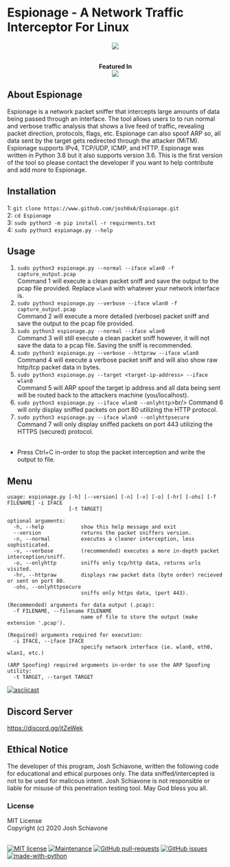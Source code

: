 # Espionage - A Network Traffic Interceptor For Linux
<p align="center">
  <img src="https://github.com/josh0xA/Espionage/blob/master/imgs/espionage_logo.png?raw=true">
</p>

<p align="center">
  <br>
  <b>Featured In</b>
  <br>
  <a href="https://blackarch.org/sniffer.html"><img src="https://i.imgur.com/IPiAUZi.png"></a>
</p>

## About Espionage
Espionage is a network packet sniffer that intercepts large amounts of data being passed through an interface. The tool allows users to to run normal and verbose traffic analysis that shows a live feed of traffic, revealing packet direction, protocols, flags, etc. Espionage can also spoof ARP so, all data sent by the target gets redirected through the attacker (MiTM). Espionage supports IPv4, TCP/UDP, ICMP, and HTTP. Espionage was written in Python 3.8 but it also supports version 3.6. This is the first version of the tool so please contact the developer if you want to help contribute and add more to Espionage.

## Installation
1: ```git clone https://www.github.com/josh0xA/Espionage.git```<br/>
2: ```cd Espionage```<br/>
3: ```sudo python3 -m pip install -r requirments.txt```<br/>
4: ```sudo python3 espionage.py --help```<br/>

## Usage
1. ```sudo python3 espionage.py --normal --iface wlan0 -f capture_output.pcap```<br/>
Command 1 will execute a clean packet sniff and save the output to the pcap file provided. Replace ``wlan0`` with whatever your network interface is.<br/>
2. ```sudo python3 espionage.py --verbose --iface wlan0 -f capture_output.pcap```<br/>
Command 2 will execute a more detailed (verbose) packet sniff and save the output to the pcap file provided.<br/>
3. ```sudo python3 espionage.py --normal --iface wlan0```<br/>
Command 3 will still execute a clean packet sniff however, it will not save the data to a pcap file. Saving the sniff is recommended. <br/>
4. ```sudo python3 espionage.py --verbose --httpraw --iface wlan0```<br/>
Command 4 will execute a verbose packet sniff and will also show raw http/tcp packet data in bytes. <br/>
5. ```sudo python3 espionage.py --target <target-ip-address> --iface wlan0```<br/>
Command 5 will ARP spoof the target ip address and all data being sent will be routed back to the attackers machine (you/localhost). <br/>
6. ```sudo python3 espionage.py --iface wlan0 --onlyhttp```>br/>
Command 6 will only display sniffed packets on port 80 utilizing the HTTP protocol.<br/>
7. ```sudo python3 espionage.py --iface wlan0 --onlyhttpsecure```<br/>
Command 7 will only display sniffed packets on port 443 utilizing the HTTPS (secured) protocol.<br/><br/>
* Press Ctrl+C in-order to stop the packet interception and write the output to file. <br/>

## Menu
```
usage: espionage.py [-h] [--version] [-n] [-v] [-o] [-hr] [-ohs] [-f FILENAME] -i IFACE
                    [-t TARGET]

optional arguments:
  -h, --help            show this help message and exit
  --version             returns the packet sniffers version.
  -n, --normal          executes a cleaner interception, less sophisticated.
  -v, --verbose         (recommended) executes a more in-depth packet interception/sniff.
  -o, --onlyhttp        sniffs only tcp/http data, returns urls visited.
  -hr, --httpraw        displays raw packet data (byte order) recieved or sent on port 80.
  -ohs, --onlyhttpsecure
                        sniffs only https data, (port 443).

(Recommended) arguments for data output (.pcap):
  -f FILENAME, --filename FILENAME
                        name of file to store the output (make extension '.pcap').

(Required) arguments required for execution:
  -i IFACE, --iface IFACE
                        specify network interface (ie. wlan0, eth0, wlan1, etc.)

(ARP Spoofing) required arguments in-order to use the ARP Spoofing utility:
  -t TARGET, --target TARGET

```
[![asciicast](https://asciinema.org/a/suAKny1Hh7Ai7L6jedrDoJqbZ.svg)](https://asciinema.org/a/suAKny1Hh7Ai7L6jedrDoJqbZ)

## Discord Server
https://discord.gg/jtZeWek

## Ethical Notice
The developer of this program, Josh Schiavone, written the following code for educational and ethical purposes only. The data sniffed/intercepted is not to be used for malicous intent. Josh Schiavone is not responsible or liable for misuse of this penetration testing tool. May God bless you all.

### License
MIT License<br/>
Copyright (c) 2020 Josh Schiavone

<br/>[![MIT license](https://img.shields.io/badge/License-MIT-blue.svg)](https://lbesson.mit-license.org/)
[![Maintenance](https://img.shields.io/badge/Maintained%3F-yes-green.svg)](https://GitHub.com/josh0xA/Espionage/graphs/commit-activity)
[![GitHub pull-requests](https://img.shields.io/github/issues-pr/josh0xA/Espionage)](https://GitHub.com/josh0xA/Espionage/pull/)
[![GitHub issues](https://img.shields.io/github/issues/josh0xA/Espionage)](https://GitHub.com/josh0xA/Espionage/issues/)
[![made-with-python](https://img.shields.io/badge/Made%20with-Python-1f425f.svg)](https://www.python.org/)
